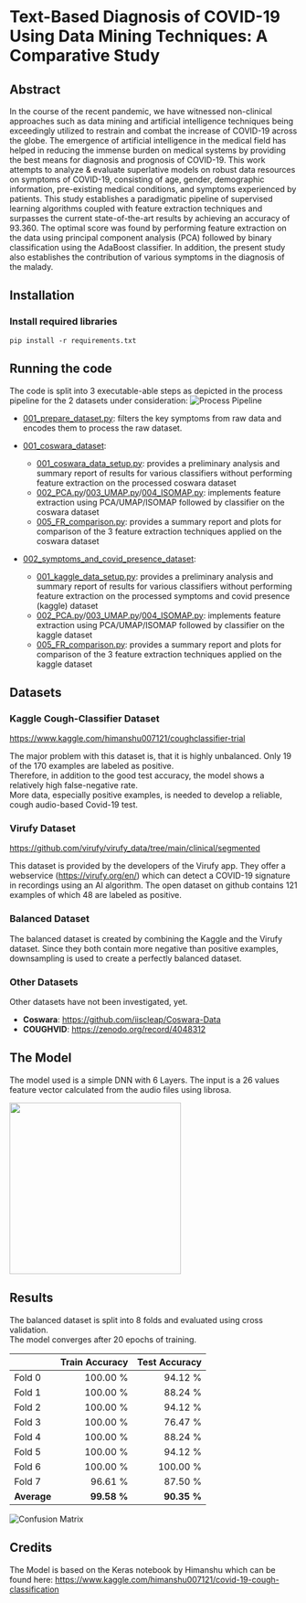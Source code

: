# Text-Based Diagnosis of COVID-19 Using Data Mining Techniques: A Comparative Study

## Abstract

In the course of the recent pandemic, we have witnessed non-clinical approaches such as data mining and artificial intelligence techniques being exceedingly utilized to restrain and combat the increase of COVID-19 across the globe. The emergence of artificial intelligence in the medical field has helped in reducing the immense burden on medical systems by providing the best means for diagnosis and prognosis of COVID-19. This work attempts to analyze & evaluate superlative models on robust data resources on symptoms of COVID-19, consisting of age, gender, demographic information, pre-existing medical conditions, and symptoms experienced by patients. This study establishes a paradigmatic pipeline of supervised learning algorithms coupled with feature extraction techniques and surpasses the current state-of-the-art results by achieving an accuracy of 93.360. The optimal score was found by performing feature extraction on the data using principal component analysis (PCA) followed by binary classification using the AdaBoost classifier. In addition, the present study also establishes the contribution of various symptoms in the diagnosis of the malady.

## Installation

### Install required libraries

```
pip install -r requirements.txt
```

## Running the code

The code is split into 3 executable-able steps as depicted in the process pipeline for the 2 datasets under consideration:
![Process Pipeline](img/process_pipeline)

- [001_prepare_dataset.py](001_prepare_dataset.py): filters the key symptoms from raw data and encodes them to process the raw dataset.

- [001_coswara_dataset](001_coswara_dataset):
  - [001_coswara_data_setup.py](001_coswara_dataset/001_coswara_data_setup.py): provides a preliminary analysis and summary report of results for various classifiers without performing feature extraction on the processed coswara dataset
  - [002_PCA.py](001_coswara_dataset/002_PCA.py)/[003_UMAP.py](001_coswara_dataset/003_UMAP.py)/[004_ISOMAP.py](001_coswara_dataset/004_ISOMAP.py): implements feature extraction using PCA/UMAP/ISOMAP followed by classifier on the coswara dataset
  - [005_FR_comparison.py](001_coswara_dataset/005_FR_comparison.py): provides a summary report and plots for comparison of the 3 feature extraction techniques applied on the coswara dataset

- [002_symptoms_and_covid_presence_dataset](002_symptoms_and_covid_presence_dataset):
  - [001_kaggle_data_setup.py](002_symptoms_and_covid_presence_dataset/001_kaggle_data_setup.py): provides a preliminary analysis and summary report of results for various classifiers without performing feature extraction on the processed symptoms and covid presence (kaggle) dataset
  - [002_PCA.py](002_symptoms_and_covid_presence_dataset/002_PCA.py)/[003_UMAP.py](002_symptoms_and_covid_presence_dataset/003_UMAP.py)/[004_ISOMAP.py](002_symptoms_and_covid_presence_dataset/004_ISOMAP.py): implements feature extraction using PCA/UMAP/ISOMAP followed by classifier on the kaggle dataset
  - [005_FR_comparison.py](002_symptoms_and_covid_presence_dataset/005_FR_comparison.py): provides a summary report and plots for comparison of the 3 feature extraction techniques applied on the kaggle dataset
  
## Datasets

### Kaggle Cough-Classifier Dataset

https://www.kaggle.com/himanshu007121/coughclassifier-trial

The major problem with this dataset is, that it is highly unbalanced. Only 19 of the 170 examples are labeled as positive. <br/>
Therefore, in addition to the good test accuracy, the model shows a relatively high false-negative rate. <br/>
More data, especially positive examples, is needed to develop a reliable, cough audio-based Covid-19 test. <br/>

### Virufy Dataset

https://github.com/virufy/virufy_data/tree/main/clinical/segmented

This dataset is provided by the developers of the Virufy app. They offer a webservice (https://virufy.org/en/) which can detect a COVID-19 signature in recordings using an AI algorithm. The open dataset on github contains 121 examples of which 48 are labeled as positive.

### Balanced Dataset

The balanced dataset is created by combining the Kaggle and the Virufy dataset. Since they both contain more negative than positive examples, downsampling is used to create a perfectly balanced dataset.

### Other Datasets

Other datasets have not been investigated, yet.

- **Coswara**: https://github.com/iiscleap/Coswara-Data
- **COUGHVID**: https://zenodo.org/record/4048312

## The Model

The model used is a simple DNN with 6 Layers. The input is a 26 values feature vector calculated from the audio files using librosa.

<img src="img/model.png" width="300">

## Results

The balanced dataset is split into 8 folds and evaluated using cross validation.<br/>
The model converges after 20 epochs of training.

|             | Train Accuracy | Test Accuracy |
| ----------- | -------------: | ------------: |
| Fold 0      |       100.00 % |       94.12 % |
| Fold 1      |       100.00 % |       88.24 % |
| Fold 2      |       100.00 % |       94.12 % |
| Fold 3      |       100.00 % |       76.47 % |
| Fold 4      |       100.00 % |       88.24 % |
| Fold 5      |       100.00 % |       94.12 % |
| Fold 6      |       100.00 % |      100.00 % |
| Fold 7      |        96.61 % |       87.50 % |
| **Average** |    **99.58 %** |   **90.35 %** |

![Confusion Matrix](img/confusion_matrix_balanced.png)

## Credits

The Model is based on the Keras notebook by Himanshu which can be found here:
https://www.kaggle.com/himanshu007121/covid-19-cough-classification
